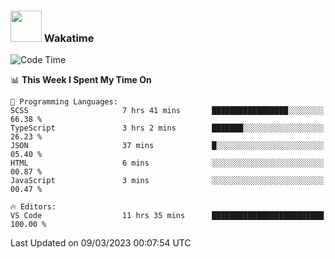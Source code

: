 ### <img src="https://media.giphy.com/media/VgCDAzcKvsR6OM0uWg/giphy.gif" width="50"> Wakatime

  <!--START_SECTION:waka-->
![Code Time](http://img.shields.io/badge/Code%20Time-1%2C305%20hrs%2048%20mins-blue)

📊 **This Week I Spent My Time On** 

```text
💬 Programming Languages: 
SCSS                     7 hrs 41 mins       █████████████████░░░░░░░░   66.38 % 
TypeScript               3 hrs 2 mins        ███████░░░░░░░░░░░░░░░░░░   26.23 % 
JSON                     37 mins             █░░░░░░░░░░░░░░░░░░░░░░░░   05.40 % 
HTML                     6 mins              ░░░░░░░░░░░░░░░░░░░░░░░░░   00.87 % 
JavaScript               3 mins              ░░░░░░░░░░░░░░░░░░░░░░░░░   00.47 % 

🔥 Editors: 
VS Code                  11 hrs 35 mins      █████████████████████████   100.00 % 
```


 Last Updated on 09/03/2023 00:07:54 UTC
<!--END_SECTION:waka-->
